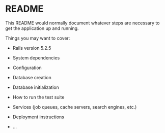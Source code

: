 # README

This README would normally document whatever steps are necessary to get the application up and running.

Things you may want to cover:

* Rails version
5.2.5

* System dependencies

* Configuration

* Database creation

* Database initialization

* How to run the test suite

* Services (job queues, cache servers, search engines, etc.)

* Deployment instructions

* ...
